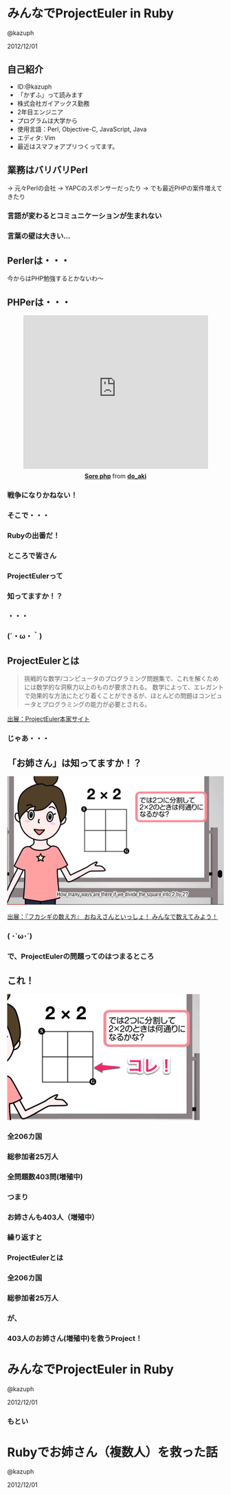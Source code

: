 # みんなでProjectEuler in Ruby
@kazuph

2012/12/01

## 自己紹介
* ID:@kazuph
* 「かずふ」って読みます
* 株式会社ガイアックス勤務
* 2年目エンジニア
* プログラムは大学から
* 使用言語：Perl, Objective-C, JavaScript, Java
* エディタ: Vim
* 最近はスマフォアプリつくってます。

## 業務はバリバリPerl
-> 元々Perlの会社
-> YAPCのスポンサーだったり
-> でも最近PHPの案件増えてきたり

### 言語が変わるとコミュニケーションが生まれない

### 言葉の壁は大きい…

## Perlerは・・・
今からはPHP勉強するとかないわ〜

## PHPerは・・・
<center>
<iframe src="http://www.slideshare.net/slideshow/embed_code/14513064" width="427" height="356" frameborder="0" marginwidth="0" marginheight="0" scrolling="no" style="border:1px solid #CCC;border-width:1px 1px 0;margin-bottom:5px" allowfullscreen webkitallowfullscreen mozallowfullscreen> </iframe> <div style="margin-bottom:5px"> <strong> <a href="http://www.slideshare.net/do_aki/sore-php" title="Sore php" target="_blank">Sore php</a> </strong> from <strong><a href="http://www.slideshare.net/do_aki" target="_blank">do_aki</a></strong> </div>
</center>

### 戦争になりかねない！
### そこで・・・
### Rubyの出番だ！
### ところで皆さん
### ProjectEulerって
### 知ってますか！？
### ・・・
### (´・ω・｀)

## ProjectEulerとは
> 挑戦的な数学/コンピュータのプログラミング問題集で、これを解くためには数学的な洞察力以上のものが要求される。
> 数学によって、エレガントで効果的な方法にたどり着くことができるが、ほとんどの問題はコンピュータとプログラミングの能力が必要とされる。

[出展：ProjectEuler本家サイト](http://projecteuler.net)

### じゃあ・・・
## 「お姉さん」は知ってますか！？
![oneesan](./img/oneesan.png)

[出展：『フカシギの数え方』 おねえさんといっしょ！ みんなで数えてみよう！ ](http://www.youtube.com/watch?v=Q4gTV4r0zRs)

### ( ･\`ω･´)
### で、ProjectEulerの問題ってのはつまるところ

## これ！
![oneesan](./img/kazoeruna.png)

### 全206カ国
### 総参加者25万人
### 全問題数403問(増殖中)
### つまり
### お姉さんも403人（増殖中）
### 繰り返すと
### ProjectEulerとは
### 全206カ国
### 総参加者25万人
### が、
### 403人のお姉さん(増殖中)を救うProject！

# みんなでProjectEuler in Ruby
@kazuph

2012/12/01

### もとい

# Rubyでお姉さん（複数人）を救った話
@kazuph

2012/12/01
